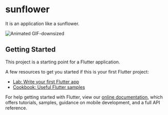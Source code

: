 # sunflower

 It is an application like a sunflower.

 ![Animated GIF-downsized](https://user-images.githubusercontent.com/53788311/80295907-c9a1b280-87b1-11ea-8f10-9714ab7bf4bb.gif)


## Getting Started

This project is a starting point for a Flutter application.

A few resources to get you started if this is your first Flutter project:

- [Lab: Write your first Flutter app](https://flutter.dev/docs/get-started/codelab)
- [Cookbook: Useful Flutter samples](https://flutter.dev/docs/cookbook)

For help getting started with Flutter, view our
[online documentation](https://flutter.dev/docs), which offers tutorials,
samples, guidance on mobile development, and a full API reference.
